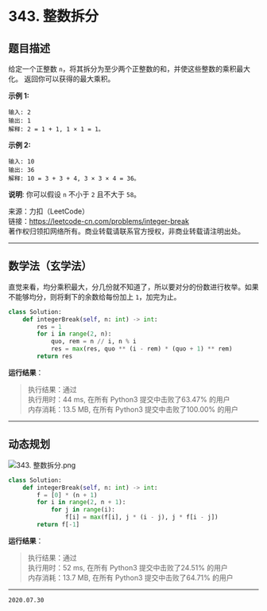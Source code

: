 # 343. 整数拆分

## 题目描述

给定一个正整数 `n`，将其拆分为至少两个正整数的和，并使这些整数的乘积最大化。 返回你可以获得的最大乘积。

**示例 1:**

```text
输入: 2
输出: 1
解释: 2 = 1 + 1, 1 × 1 = 1。
```

**示例 2:**

```text
输入: 10
输出: 36
解释: 10 = 3 + 3 + 4, 3 × 3 × 4 = 36。
```

**说明**: 你可以假设 `n` 不小于 `2` 且不大于 `58`。

来源：力扣（LeetCode）  
链接：<https://leetcode-cn.com/problems/integer-break>  
著作权归领扣网络所有。商业转载请联系官方授权，非商业转载请注明出处。

---

## 数学法（玄学法）

直觉来看，均分乘积最大，分几份就不知道了，所以要对分的份数进行枚举。如果不能够均分，则将剩下的余数给每份加上 `1`，加完为止。

```python
class Solution:
    def integerBreak(self, n: int) -> int:
        res = 1
        for i in range(2, n):
            quo, rem = n // i, n % i
            res = max(res, quo ** (i - rem) * (quo + 1) ** rem)
        return res

```

**运行结果**：

> 执行结果：通过  
> 执行用时：44 ms, 在所有 Python3 提交中击败了63.47% 的用户  
> 内存消耗：13.5 MB, 在所有 Python3 提交中击败了100.00% 的用户  

---

## 动态规划

![343. 整数拆分.png](https://pic.leetcode-cn.com/cd66d65156df15ed99470c4047ae42a68360e906e7abf1172a43684f328f3081-343.%20%E6%95%B4%E6%95%B0%E6%8B%86%E5%88%86.png)

```python
class Solution:
    def integerBreak(self, n: int) -> int:
        f = [0] * (n + 1)
        for i in range(2, n + 1):
            for j in range(i):
                f[i] = max(f[i], j * (i - j), j * f[i - j])
        return f[-1]

```

**运行结果**：

> 执行结果：通过  
> 执行用时：52 ms, 在所有 Python3 提交中击败了24.51% 的用户  
> 内存消耗：13.7 MB, 在所有 Python3 提交中击败了64.71% 的用户

---

`2020.07.30`
